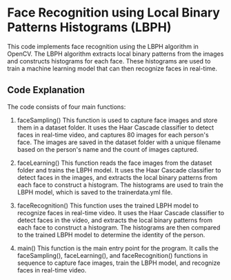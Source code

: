 # Face Recognition using Local Binary Patterns Histograms (LBPH)

This code implements face recognition using the LBPH algorithm in OpenCV. The LBPH algorithm extracts local binary patterns from the images and constructs histograms for each face. These histograms are used to train a machine learning model that can then recognize faces in real-time.

## Code Explanation
The code consists of four main functions:

1. faceSampling()
This function is used to capture face images and store them in a dataset folder. It uses the Haar Cascade classifier to detect faces in real-time video, and captures 80 images for each person's face. The images are saved in the dataset folder with a unique filename based on the person's name and the count of images captured.

2. faceLearning()
This function reads the face images from the dataset folder and trains the LBPH model. It uses the Haar Cascade classifier to detect faces in the images, and extracts the local binary patterns from each face to construct a histogram. The histograms are used to train the LBPH model, which is saved to the trainerdata.yml file.

3. faceRecognition()
This function uses the trained LBPH model to recognize faces in real-time video. It uses the Haar Cascade classifier to detect faces in the video, and extracts the local binary patterns from each face to construct a histogram. The histograms are then compared to the trained LBPH model to determine the identity of the person.

4. main()
This function is the main entry point for the program. It calls the faceSampling(), faceLearning(), and faceRecognition() functions in sequence to capture face images, train the LBPH model, and recognize faces in real-time video.
